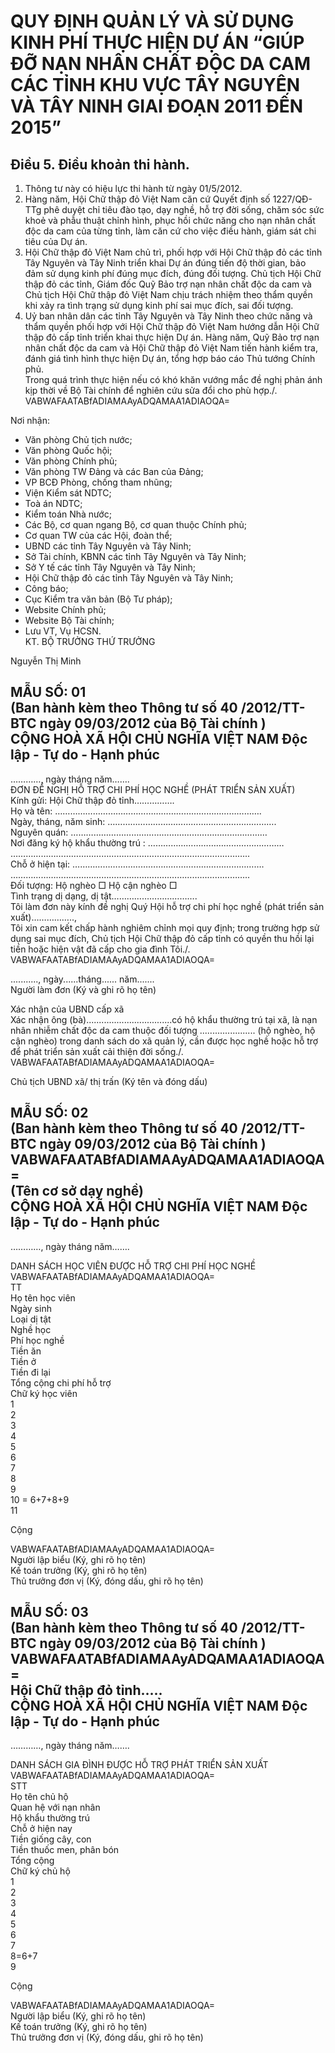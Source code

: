 # QUY ĐỊNH QUẢN LÝ VÀ SỬ DỤNG KINH PHÍ THỰC HIỆN DỰ ÁN “GIÚP ĐỠ NẠN NHÂN CHẤT ĐỘC DA CAM CÁC TỈNH KHU VỰC TÂY NGUYÊN VÀ TÂY NINH GIAI ĐOẠN 2011 ĐẾN 2015”

## Điều 5. Điều khoản thi hành.  
1. Thông tư này có hiệu lực thi hành từ ngày 01/5/2012.  
2. Hàng năm, Hội Chữ thập đỏ Việt Nam căn cứ Quyết định số 1227/QĐ-TTg phê duyệt chỉ tiêu đào tạo, dạy nghề, hỗ trợ đời sống, chăm sóc sức khoẻ và phẫu thuật chỉnh hình, phục hồi chức năng cho nạn nhân chất độc da cam của từng tỉnh, làm căn cứ cho việc điều hành, giám sát chi tiêu của Dự án.  
3. Hội Chữ thập đỏ Việt Nam chủ trì, phối hợp với Hội Chữ thập đỏ các tỉnh Tây Nguyên và Tây Ninh triển khai Dự án đúng tiến độ thời gian, bảo đảm sử dụng kinh phí đúng mục đích, đúng đối tượng. Chủ tịch Hội Chữ thập đỏ các tỉnh, Giám đốc Quỹ Bảo trợ nạn nhân chất độc da cam và Chủ tịch Hội Chữ thập đỏ Việt Nam chịu trách nhiệm theo thẩm quyền khi xảy ra tình trạng sử dụng kinh phí sai mục đích, sai đối tượng.  
4. Uỷ ban nhân dân các tỉnh Tây Nguyên và Tây Ninh theo chức năng và thẩm quyền phối hợp với Hội Chữ thập đỏ Việt Nam hướng dẫn Hội Chữ thập đỏ cấp tỉnh triển khai thực hiện Dự án. Hàng năm, Quỹ Bảo trợ nạn nhân chất độc da cam và Hội Chữ thập đỏ Việt Nam tiến hành kiểm tra, đánh giá tình hình thực hiện Dự án, tổng hợp báo cáo Thủ tướng Chính phủ.  
Trong quá trình thực hiện nếu có khó khăn vướng mắc đề nghị phản ánh kịp thời về Bộ Tài chính để nghiên cứu sửa đổi cho phù hợp./.  
  VABWAFAATABfADIAMAAyADQAMAA1ADIAOQA=    
  
Nơi nhận: 
 - Văn phòng Chủ tịch nước; 
- Văn phòng Quốc hội; 
- Văn phòng Chính phủ; 
- Văn phòng TW Đảng và các Ban của Đảng; 
- VP BCĐ Phòng, chống tham nhũng; 
- Viện Kiểm sát NDTC; 
- Toà án NDTC; 
- Kiểm toán Nhà nước; 
- Các Bộ, cơ quan ngang Bộ, cơ quan thuộc Chính phủ; 
- Cơ quan TW của các Hội, đoàn thể; 
- UBND các tỉnh Tây Nguyên và Tây Ninh; 
- Sở Tài chính, KBNN các tỉnh Tây Nguyên và Tây Ninh; 
- Sở Y tế các tỉnh Tây Nguyên và Tây Ninh; 
- Hội Chữ thập đỏ các tỉnh Tây Nguyên và Tây Ninh; 
- Công báo; 
- Cục Kiểm tra văn bản (Bộ Tư pháp); 
- Website Chính phủ; 
- Website Bộ Tài chính; 
 - Lưu VT, Vụ HCSN.    
KT. BỘ TRƯỞNG 
 THỨ TRƯỞNG 
 
 
 
 
 Nguyễn Thị Minh     
  
MẪU SỐ: 01  
(Ban hành kèm theo Thông tư số 40 /2012/TT-BTC ngày 09/03/2012 của Bộ Tài chính )  
CỘNG HOÀ XÃ HỘI CHỦ NGHĨA VIỆT NAM 
 Độc lập - Tự do - Hạnh phúc 
------------------------------  
…………, ngày tháng năm…….  
ĐƠN ĐỀ NGHỊ HỖ TRỢ 
 CHI PHÍ HỌC NGHỀ (PHÁT TRIỂN SẢN XUẤT)  
Kính gửi: Hội Chữ thập đỏ tỉnh…………….  
Họ và tên: ……………………………………………………………………….  
Ngày, tháng, năm sinh: ………………………………………………………….  
Nguyên quán: ……………………………………………………………………  
Nơi đăng ký hộ khẩu thường trú : ………………………………………………  
…………………………………………………………………………………..  
Chỗ ở hiện tại: ………………………………………………………………….  
…………………………………………………………………………………..  
Đối tượng: Hộ nghèo □ Hộ cận nghèo □  
Tình trạng dị dạng, dị tật…………………………….  
Tôi làm đơn này kính đề nghị Quý Hội hỗ trợ chi phí học nghề (phát triển sản xuất)……………..,  
Tôi xin cam kết chấp hành nghiêm chỉnh mọi quy định; trong trường hợp sử dụng sai mục đích, Chủ tịch Hội Chữ thập đỏ cấp tỉnh có quyền thu hồi lại tiền hoặc hiện vật đã cấp cho gia đình Tôi./.  
  VABWAFAATABfADIAMAAyADQAMAA1ADIAOQA=    
    
..........., ngày......tháng...... năm.......  
Người làm đơn 
 (Ký và ghi rõ họ tên)     
  
Xác nhận của UBND cấp xã  
Xác nhận ông (bà)..................................có hộ khẩu thường trú tại xã, là nạn nhân nhiễm chất độc da cam thuộc đối tượng ...................... (hộ nghèo, hộ cận nghèo) trong danh sách do xã quản lý, cần được học nghề hoặc hỗ trợ để phát triển sản xuất cải thiện đời sống./.  
  VABWAFAATABfADIAMAAyADQAMAA1ADIAOQA=    
    
Chủ tịch UBND xã/ thị trấn 
 (Ký tên và đóng dấu)     
  
MẪU SỐ: 02  
(Ban hành kèm theo Thông tư số 40 /2012/TT-BTC ngày 09/03/2012 của Bộ Tài chính )  VABWAFAATABfADIAMAAyADQAMAA1ADIAOQA=    
(Tên cơ sở dạy nghề)    
CỘNG HOÀ XÃ HỘI CHỦ NGHĨA VIỆT NAM 
 Độc lập - Tự do - Hạnh phúc 
 ---------      
    
…………, ngày tháng năm…….     
  
DANH SÁCH HỌC VIÊN ĐƯỢC HỖ TRỢ CHI PHÍ HỌC NGHỀ  VABWAFAATABfADIAMAAyADQAMAA1ADIAOQA=    
TT    
Họ tên học viên    
Ngày sinh    
Loại dị tật    
Nghề học    
Phí học nghề    
Tiền ăn    
Tiền ở    
Tiền đi lại    
Tổng cộng chi phí hỗ trợ    
Chữ ký học viên      
1    
2    
3    
4    
5    
6    
7    
8    
9    
10 = 6+7+8+9    
11      
    
    
    
    
    
    
    
    
    
    
      
    
    
    
    
    
    
    
    
    
    
      
    
    
    
    
    
    
    
    
    
    
      
    
    
    
    
    
    
    
    
    
    
      
    
    
    
    
    
    
    
    
    
    
      
    
    
    
    
    
    
    
    
    
    
      
    
Cộng    
    
    
    
    
    
    
    
    
     
  VABWAFAATABfADIAMAAyADQAMAA1ADIAOQA=    
Người lập biểu 
 (Ký, ghi rõ họ tên)    
Kế toán trưởng 
 (Ký, ghi rõ họ tên)    
Thủ trưởng đơn vị 
 (Ký, đóng dấu, ghi rõ họ tên)     
  
MẪU SỐ: 03  
(Ban hành kèm theo Thông tư số 40 /2012/TT-BTC ngày 09/03/2012 của Bộ Tài chính )  VABWAFAATABfADIAMAAyADQAMAA1ADIAOQA=    
Hội Chữ thập đỏ tỉnh…..    
CỘNG HOÀ XÃ HỘI CHỦ NGHĨA VIỆT NAM 
 Độc lập - Tự do - Hạnh phúc 
 ---------      
    
…………, ngày tháng năm…….     
  
DANH SÁCH GIA ĐÌNH ĐƯỢC HỖ TRỢ PHÁT TRIỂN SẢN XUẤT  VABWAFAATABfADIAMAAyADQAMAA1ADIAOQA=    
STT    
Họ tên chủ hộ    
Quan hệ với nạn nhân    
Hộ khẩu thường trú    
Chỗ ở hiện nay    
Tiền giống cây, con    
Tiền thuốc men, phân bón    
Tổng cộng    
Chữ ký chủ hộ      
1    
2    
3    
4    
5    
6    
7    
8=6+7    
9      
    
    
    
    
    
    
    
    
      
    
    
    
    
    
    
    
    
      
    
    
    
    
    
    
    
    
      
    
    
    
    
    
    
    
    
      
    
    
    
    
    
    
    
    
      
    
    
    
    
    
    
    
    
      
    
Cộng    
    
    
    
    
    
    
     
  VABWAFAATABfADIAMAAyADQAMAA1ADIAOQA=    
Người lập biểu 
 (Ký, ghi rõ họ tên)    
Kế toán trưởng 
 (Ký, ghi rõ họ tên)    
Thủ trưởng đơn vị 
 (Ký, đóng dấu, ghi rõ họ tên)
